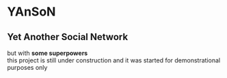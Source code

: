 YAnSoN
======
## Yet Another Social Network 
but with **some superpowers**  
this project is still under construction and it was started for demonstrational purposes only
